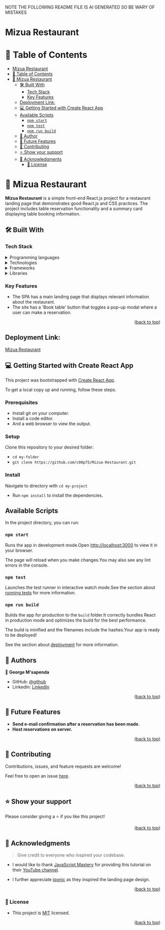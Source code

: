 NOTE THE FOLLOWING README FILE IS AI GENERATED SO BE WARY OF MISTAKES
# Mizua Restaurant

# 📗 Table of Contents

- [Mizua Restaurant](#Mizua-Restaurant)
- [📗 Table of Contents](#-table-of-contents)
- [📖 Mizua Restaurant](#-Mizua-Restaurant)
  - [🛠 Built With](#-built-with-)
    - [Tech Stack](#tech-stack-)
    - [Key Features](#key-features-)
  - [Deployment Link:](#deployment-link)
  - [💻 Getting Started with Create React App](#-getting-started-with-create-react-app-)
  - [Available Scripts](#available-scripts)
    - [`npm start`](#npm-start)
    - [`npm test`](#npm-test)
    - [`npm run build`](#npm-run-build)
  - [👥 Author](#-author-)
  - [🔭 Future Features](#-future-features-)
  - [🤝 Contributing](#-contributing-)
  - [⭐️ Show your support](#️-show-your-support-)
  - [🙏 Acknowledgments](#-acknowledgments-)
    - [📝 License](#-license)

<!-- PROJECT DESCRIPTION -->

# 📖 Mizua Restaurant <a name="about-project"></a>

**Mizua Restaurant** is a simple front-end React.js project for a restaurant landing page that demonstrates good React.js and CSS practices. The project includes table reservation functionality and a summary card displaying table booking information.

## 🛠 Built With <a name="built-with"></a>

### Tech Stack <a name="tech-stack"></a>
<details>
  <summary>Programming languages</summary>
  <ul>
    <li><a href="https://developer.mozilla.org/en-US/docs/Web/CSS">CSS</a></li>
    <li><a href="https://www.javascript.com/">JavaScript</a></li>
  </ul>
</details>
 
<details>
  <summary>Technologies</summary>
  <ul>
    <li><a href="https://git-scm.com/">Git</a></li>
    <li><a href="https://github.com/">Github</a></li>
    <li><a href="https://eslint.org/">Linters</a></li>
    <li><a href="https://www.atlassian.com/git/tutorials/comparing-workflows/gitflow-workflow">Gitflow</a></li>
  </ul>
</details>

<details>
  <summary>Frameworks</summary>
  <ul>
    <li><a href="https://getbootstrap.com/">Bootstrap 5</a></li>
    <li><a href="https://react-bootstrap.github.io/">React Bootstrap</a></li>
  </ul>
</details>
<details>
  <summary>Libraries</summary>
  <ul>
    <li><a href="https://reactjs.org/">React</a></li>
  </ul>
</details>

### Key Features <a name="key-features"></a>

- The SPA has a main landing page that displays relevant information about the restaurant.
- The site has a 'Book table' button that toggles a pop-up modal where a user can make a reservation.

<p align="right">(<a href="#readme-top">back to top</a>)</p>

## Deployment Link:

[Mizua Restaurant](https://mizua.onrender.com)

## 💻 Getting Started with Create React App <a name="getting-started"></a>

This project was bootstrapped with [Create React App](https://github.com/facebook/create-react-app).

To get a local copy up and running, follow these steps.

### Prerequisites

- Install git on your computer.
- Install a code editor.
- And a web browser to view the output.

### Setup

Clone this repository to your desired folder:

- `cd my-folder`
- `git clone https://github.com/c00p75/Mizua-Restaurant.git`

### Install

 Navigate to directory with `cd my-project`
- Run `npm install` to install the dependencies.

## Available Scripts

In the project directory, you can run:

### `npm start`

Runs the app in development mode.Open [http://localhost:3000](http://localhost:3000) to view it in your browser.

The page will reload when you make changes.You may also see any lint errors in the console.

### `npm test`

Launches the test runner in interactive watch mode.See the section about [running tests](https://facebook.github.io/create-react-app/docs/running-tests) for more information.

### `npm run build`

Builds the app for production to the `build` folder.It correctly bundles React in production mode and optimizes the build for the best performance.

The build is minified and the filenames include the hashes.Your app is ready to be deployed!

See the section about [deployment](https://facebook.github.io/create-react-app/docs/deployment) for more information.

## 👥 Authors <a name="author"></a>

👤 **George M'sapenda**

- GitHub: [@github](https://github.com/c00p75)
- LinkedIn: [LinkedIn](https://www.linkedin.com/in/georgemsapenda/)

<p align="right">(<a href="#readme-top">back to top</a>)</p>

## 🔭 Future Features <a name="future-features"></a>

- **Send e-mail confirmation after a reservation has been made.**
- **Host reservations on server.**

<p align="right">(<a href="#readme-top">back to top</a>)</p>

## 🤝 Contributing <a name="contributing"></a>

Contributions, issues, and feature requests are welcome!

Feel free to open an issue [here](https://github.com/c00p75/Mizua-Restaurant/issues).

<p align="right">(<a href="#readme-top">back to top</a>)</p>

## ⭐️ Show your support <a name="support"></a>

Please consider giving a ⭐️ if you like this project!

<p align="right">(<a href="#readme-top">back to top</a>)</p>

## 🙏 Acknowledgments <a name="acknowledgments"></a>

> Give credit to everyone who inspired your codebase.

- I would like to thank [JavaScript Mastery](https://www.jsmastery.pro/) for providing this tutorial on their [YouTube channel](https://www.youtube.com/watch?v=4oV65GVVits&list=PL6QREj8te1P6CkO_4OIK1-nwG5OxCD5tR&index=4).

- I further appreciate [iqonic](https://www.iqonic.design) as they inspired the landing page design.

<p align="right">(<a href="#readme-top">back to top</a>)</p>

### 📝 License

- This project is [MIT](./LICENSE) licensed.

<p align="right">(<a href="#readme-top">back to top</a>)</p>
